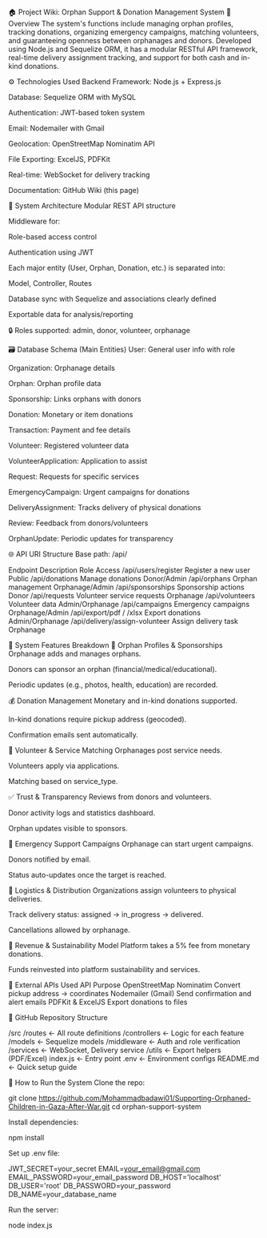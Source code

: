 🏠 Project Wiki: Orphan Support & Donation Management System
📌 Overview
The system's functions include managing orphan profiles, tracking donations, organizing emergency campaigns, matching volunteers, and guaranteeing openness between orphanages and donors. Developed using Node.js and Sequelize ORM, it has a modular RESTful API framework, real-time delivery assignment tracking, and support for both cash and in-kind donations.

⚙️ Technologies Used
Backend Framework: Node.js + Express.js

Database: Sequelize ORM with MySQL

Authentication: JWT-based token system

Email: Nodemailer with Gmail

Geolocation: OpenStreetMap Nominatim API

File Exporting: ExcelJS, PDFKit

Real-time: WebSocket for delivery tracking

Documentation: GitHub Wiki (this page)

🧱 System Architecture
Modular REST API structure

Middleware for:

Role-based access control

Authentication using JWT

Each major entity (User, Orphan, Donation, etc.) is separated into:

Model, Controller, Routes

Database sync with Sequelize and associations clearly defined

Exportable data for analysis/reporting

🔒 Roles supported: admin, donor, volunteer, orphanage

🗃️ Database Schema (Main Entities)
User: General user info with role

Organization: Orphanage details

Orphan: Orphan profile data

Sponsorship: Links orphans with donors

Donation: Monetary or item donations

Transaction: Payment and fee details

Volunteer: Registered volunteer data

VolunteerApplication: Application to assist

Request: Requests for specific services

EmergencyCampaign: Urgent campaigns for donations

DeliveryAssignment: Tracks delivery of physical donations

Review: Feedback from donors/volunteers

OrphanUpdate: Periodic updates for transparency

🌐 API URI Structure
Base path: /api/

Endpoint	Description	Role Access
/api/users/register	Register a new user	Public
/api/donations	Manage donations	Donor/Admin
/api/orphans	Orphan management	Orphanage/Admin
/api/sponsorships	Sponsorship actions	Donor
/api/requests	Volunteer service requests	Orphanage
/api/volunteers	Volunteer data	Admin/Orphanage
/api/campaigns	Emergency campaigns	Orphanage/Admin
/api/export/pdf / /xlsx	Export donations	Admin/Orphanage
/api/delivery/assign-volunteer	Assign delivery task	Orphanage

📖 System Features Breakdown
👶 Orphan Profiles & Sponsorships
Orphanage adds and manages orphans.

Donors can sponsor an orphan (financial/medical/educational).

Periodic updates (e.g., photos, health, education) are recorded.

💰 Donation Management
Monetary and in-kind donations supported.

In-kind donations require pickup address (geocoded).

Confirmation emails sent automatically.

👥 Volunteer & Service Matching
Orphanages post service needs.

Volunteers apply via applications.

Matching based on service_type.

✅ Trust & Transparency
Reviews from donors and volunteers.

Donor activity logs and statistics dashboard.

Orphan updates visible to sponsors.

🚨 Emergency Support Campaigns
Orphanage can start urgent campaigns.

Donors notified by email.

Status auto-updates once the target is reached.

🚚 Logistics & Distribution
Organizations assign volunteers to physical deliveries.

Track delivery status: assigned → in_progress → delivered.

Cancellations allowed by orphanage.

💼 Revenue & Sustainability Model
Platform takes a 5% fee from monetary donations.

Funds reinvested into platform sustainability and services.

🔗 External APIs Used
API	Purpose
OpenStreetMap Nominatim	Convert pickup address → coordinates
Nodemailer (Gmail)	Send confirmation and alert emails
PDFKit & ExcelJS	Export donations to files

📂 GitHub Repository Structure

/src
  /routes            ← All route definitions
  /controllers       ← Logic for each feature
  /models            ← Sequelize models
  /middleware        ← Auth and role verification
  /services          ← WebSocket, Delivery service
  /utils             ← Export helpers (PDF/Excel)
index.js             ← Entry point
.env                 ← Environment configs
README.md            ← Quick setup guide

📌 How to Run the System
Clone the repo:

git clone https://github.com/Mohammadbadawi01/Supporting-Orphaned-Children-in-Gaza-After-War.git
cd orphan-support-system

Install dependencies:

npm install

Set up .env file:

JWT_SECRET=your_secret
EMAIL=your_email@gmail.com
EMAIL_PASSWORD=your_email_password
DB_HOST='localhost'
DB_USER='root'
DB_PASSWORD=your_password
DB_NAME=your_database_name

Run the server:

node index.js